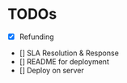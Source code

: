 # TODOs

- [x] Refunding
- [] SLA Resolution & Response
- [] README for deployment
- [] Deploy on server
